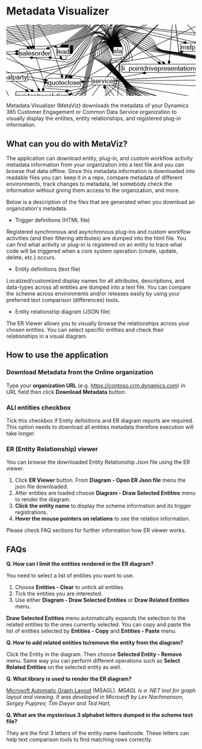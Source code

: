 # Metadata Visualizer

![Entity diagram example](./images/intro-graphic.png)

Metadata Visualizer (MetaViz) downloads the metadata of your Dynamics 365 Customer Engagement or Common Data Service organization to visually display the entities, entity relationships, and registered plug-in information.

## What can you do with MetaViz?

The application can download entity, plug-in, and custom workflow activity metadata information from your organization into a text file and you can browse that data offline.
Since this metadata information is downloaded into readable files you can: keep it in a repo, compare metadata of different environments, track changes to metadata, let somebody check the information without giving them access to the organization, and more.

Below is a description of the files that are generated when you download an organization's metadata.

- Trigger definitions (HTML file)

Registered synchronous and asynchronous plug-ins and custom workflow activities (and their filtering attributes) are dumped into the html file.
You can find what activity or plug-in is registered on an entity to trace what code will be triggered when a core system operation (create, update, delete, etc.) occurs.

- Entity definitions (text file)

Localized/customized display names for all attributes, descriptions, and data-types across all entities are dumped into a text file.
You can compare the scheme across environments and/or releases easily by using your preferred text comparison (differences) tools.

- Entity relationship diagram (JSON file)

The ER Viewer allows you to visually browse the relationships across your chosen entities.
You can select specific entities and check their relationships in a visual diagram.

## How to use the application

### Download Metadata from the Online organization

Type your **organization URL** (e.g. https://contoso.crm.dynamics.com) in URL field then click **Download Metadata** button.

### ALl entities checkbox

Tick this checkbox if Entity definitions and ER diagram reports are required. This option needs to download all entities metadata therefore execution will take longer.

### ER (Entity Relationship) viewer

You can browse the downloaded Entity Relationship Json file using the ER viewer. 

1. Click **ER Viewer** button. From **Diagram - Open ER Json file** menu the json file downloaded.
2. After entities are loaded choose **Diagram - Draw Selected Entities** menu to render the diagram.
3. **Click the entity name** to display the scheme information and its trigger registrations.
4. **Hover the mouse pointers on relations** to see the relation information.

Please check FAQ sections for further information how ER viewer works.

## FAQs

**Q. How can I limit the entities rendered in the ER diagram?**

You need to select a list of entities you want to use.

1. Choose **Entities - Clear** to untick all entities.
2. Tick the entities you are interested.
3. Use either **Diagram - Draw Selected Entities** or **Draw Related Entities** menu. 

**Draw Selected Entities** menu automatically expands the selection to the related entities to the ones currently selected.
You can copy and paste the list of entities selected by **Entities - Copy** and **Entities - Paste** menu.

**Q. How to add related entities to/remove the entity from the diagram?**

Click the Entity in the diagram. Then choose **Selected Entity - Remove** menu. Same way you can perform different operations such as **Select Related Entities** on the selected entity as well.

**Q. What library is used to render the ER diagram?**

[Microsoft Automatic Graph Layout](https://www.microsoft.com/en-us/research/project/microsoft-automatic-graph-layout/) (MSAGL). *MSAGL is a .NET tool for graph layout and viewing. It was developed in Microsoft by Lev Nachmanson, Sergey Pupyrev, Tim Dwyer and Ted Hart.*

**Q. What are the mysterious 3 alphabet letters dumped in the scheme text file?**

They are the first 3 letters of the entity name hashcode. These letters can help text comparison tools to find matching rows correctly.